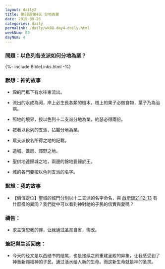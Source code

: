 ```yaml
---
layout: daily2
title: 第88週第4天 分地為業
date: 2019-09-26
categories: daily
permalink: /daily/wk88-day4-daily.html
weekNum: 88
dayNum: 4
---
```


### 問題：以色列各支派如何分地為業？

{%- include BibleLinks.html -%}

### 默想：神的故事
+ 殿的門檻下有水往東流出。

+ 流出的水成為河，岸上必生長各類的樹木，樹上的果子必做食物，葉子乃為治病。

+ 照地的境界，按以色列十二支派分地為業，約瑟必得兩份。

+ 按著以色列的支派，拈鬮分地為業。

+ 眾支派按名所得之地的記載。

+ 造城、蓋房、郊野之地。

+ 聖供地連歸城之地，兩邊的餘地要歸於王。

+ 城的各門要按以色列支派的名字。


### 默想：我的故事
+ 【價值定位】聖城的城門分別以十二支派的名字命名，與 [啟示錄21:12-13](https://www.biblegateway.com/quicksearch/?quicksearch=啟示錄21:12-13&qs_version=CUVMPT) 有什麼樣的異同？我們從中可以看到神對祂的子民的信實與愛嗎？


### 禱告：

+ 求主饶恕我的罪，让我通过圣灵自省，悔改。

### 筆記與生活回應：

+ 今天的经文是以西结书的结尾，也是接续之前重建圣殿的异象，让我感受到了神重新赐福神的子民，通过活水给人新的生命。而这新生命就是神的圣灵。

